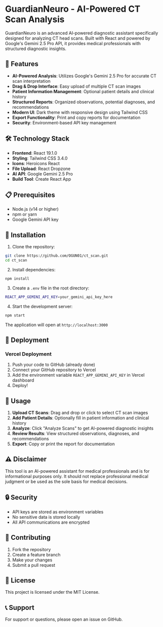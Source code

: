 # GuardianNeuro - AI-Powered CT Scan Analysis

GuardianNeuro is an advanced AI-powered diagnostic assistant specifically designed for analyzing CT head scans. Built with React and powered by Google's Gemini 2.5 Pro API, it provides medical professionals with structured diagnostic insights.

## 🚀 Features

- **AI-Powered Analysis**: Utilizes Google's Gemini 2.5 Pro for accurate CT scan interpretation
- **Drag & Drop Interface**: Easy upload of multiple CT scan images
- **Patient Information Management**: Optional patient details and clinical history
- **Structured Reports**: Organized observations, potential diagnoses, and recommendations
- **Modern UI**: Dark theme with responsive design using Tailwind CSS
- **Export Functionality**: Print and copy reports for documentation
- **Security**: Environment-based API key management

## 🛠️ Technology Stack

- **Frontend**: React 19.1.0
- **Styling**: Tailwind CSS 3.4.0
- **Icons**: Heroicons React
- **File Upload**: React Dropzone
- **AI API**: Google Gemini 2.5 Pro
- **Build Tool**: Create React App

## 📋 Prerequisites

- Node.js (v14 or higher)
- npm or yarn
- Google Gemini API key

## 🔧 Installation

1. Clone the repository:
```bash
git clone https://github.com/OGUN01/ct_scan.git
cd ct_scan
```

2. Install dependencies:
```bash
npm install
```

3. Create a `.env` file in the root directory:
```bash
REACT_APP_GEMINI_API_KEY=your_gemini_api_key_here
```

4. Start the development server:
```bash
npm start
```

The application will open at `http://localhost:3000`

## 🚀 Deployment

### Vercel Deployment

1. Push your code to GitHub (already done)
2. Connect your GitHub repository to Vercel
3. Add the environment variable `REACT_APP_GEMINI_API_KEY` in Vercel dashboard
4. Deploy!

## 📖 Usage

1. **Upload CT Scans**: Drag and drop or click to select CT scan images
2. **Add Patient Details**: Optionally fill in patient information and clinical history
3. **Analyze**: Click "Analyze Scans" to get AI-powered diagnostic insights
4. **Review Results**: View structured observations, diagnoses, and recommendations
5. **Export**: Copy or print the report for documentation

## ⚠️ Disclaimer

This tool is an AI-powered assistant for medical professionals and is for informational purposes only. It should not replace professional medical judgment or be used as the sole basis for medical decisions.

## 🔒 Security

- API keys are stored as environment variables
- No sensitive data is stored locally
- All API communications are encrypted

## 🤝 Contributing

1. Fork the repository
2. Create a feature branch
3. Make your changes
4. Submit a pull request

## 📄 License

This project is licensed under the MIT License.

## 📞 Support

For support or questions, please open an issue on GitHub.
